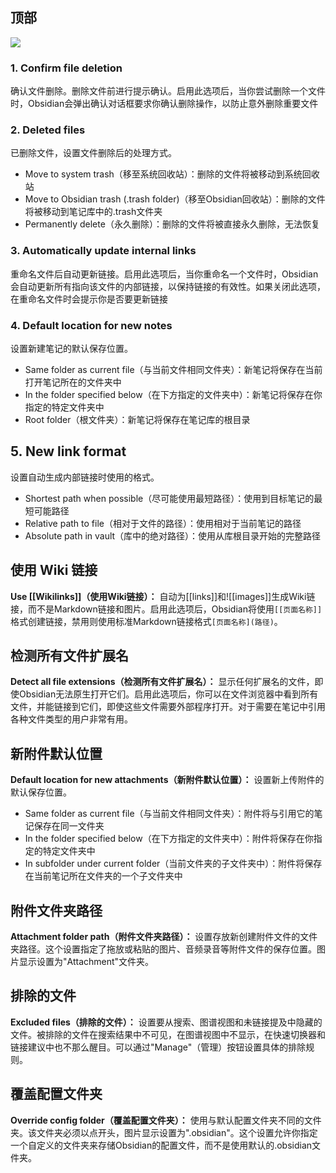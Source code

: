 ## 顶部
![](Pasted%20image%2020250506232354.png)

### 1. Confirm file deletion

确认文件删除。删除文件前进行提示确认。启用此选项后，当你尝试删除一个文件时，Obsidian会弹出确认对话框要求你确认删除操作，以防止意外删除重要文件

### 2. Deleted files

已删除文件，设置文件删除后的处理方式。
- Move to system trash（移至系统回收站）：删除的文件将被移动到系统回收站
- Move to Obsidian trash (.trash folder)（移至Obsidian回收站）：删除的文件将被移动到笔记库中的.trash文件夹
- Permanently delete（永久删除）：删除的文件将被直接永久删除，无法恢复

### 3. Automatically update internal links

重命名文件后自动更新链接。启用此选项后，当你重命名一个文件时，Obsidian会自动更新所有指向该文件的内部链接，以保持链接的有效性。如果关闭此选项，在重命名文件时会提示你是否要更新链接

### 4. Default location for new notes

设置新建笔记的默认保存位置。
- Same folder as current file（与当前文件相同文件夹）：新笔记将保存在当前打开笔记所在的文件夹中
- In the folder specified below（在下方指定的文件夹中）：新笔记将保存在你指定的特定文件夹中
- Root folder（根文件夹）：新笔记将保存在笔记库的根目录

## 5. New link format

设置自动生成内部链接时使用的格式。
- Shortest path when possible（尽可能使用最短路径）：使用到目标笔记的最短可能路径
- Relative path to file（相对于文件的路径）：使用相对于当前笔记的路径
- Absolute path in vault（库中的绝对路径）：使用从库根目录开始的完整路径

## 使用 Wiki 链接
**Use [[Wikilinks]]（使用Wiki链接）：** 自动为[[links]]和![[images]]生成Wiki链接，而不是Markdown链接和图片。启用此选项后，Obsidian将使用`[[页面名称]]`格式创建链接，禁用则使用标准Markdown链接格式`[页面名称](路径)`。

## 检测所有文件扩展名
**Detect all file extensions（检测所有文件扩展名）：** 显示任何扩展名的文件，即使Obsidian无法原生打开它们。启用此选项后，你可以在文件浏览器中看到所有文件，并能链接到它们，即使这些文件需要外部程序打开。对于需要在笔记中引用各种文件类型的用户非常有用。

## 新附件默认位置
**Default location for new attachments（新附件默认位置）：** 设置新上传附件的默认保存位置。
- Same folder as current file（与当前文件相同文件夹）：附件将与引用它的笔记保存在同一文件夹
- In the folder specified below（在下方指定的文件夹中）：附件将保存在你指定的特定文件夹中
- In subfolder under current folder（当前文件夹的子文件夹中）：附件将保存在当前笔记所在文件夹的一个子文件夹中

## 附件文件夹路径
**Attachment folder path（附件文件夹路径）：** 设置存放新创建附件文件的文件夹路径。这个设置指定了拖放或粘贴的图片、音频录音等附件文件的保存位置。图片显示设置为"Attachment"文件夹。

## 排除的文件
**Excluded files（排除的文件）：** 设置要从搜索、图谱视图和未链接提及中隐藏的文件。被排除的文件在搜索结果中不可见，在图谱视图中不显示，在快速切换器和链接建议中也不那么醒目。可以通过"Manage"（管理）按钮设置具体的排除规则。

## 覆盖配置文件夹
**Override config folder（覆盖配置文件夹）：** 使用与默认配置文件夹不同的文件夹。该文件夹必须以点开头，图片显示设置为".obsidian"。这个设置允许你指定一个自定义的文件夹来存储Obsidian的配置文件，而不是使用默认的.obsidian文件夹。
